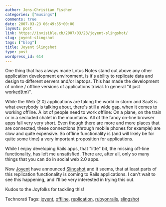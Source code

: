 ```yaml
---
author: Jens-Christian Fischer
categories: ["musings"]
comments: true
date: 2007-03-23 06:49:55+00:00
layout: post
link: https://invisible.ch/2007/03/23/joyent-slingshot/
slug: joyent-slingshot
tags: ["blog"]
title: Joyent Slingshot
type: post
wordpress_id: 614
---
```


One thing that has always made Lotus Notes stand out above any other application development environment, is it's ability to replicate data and design to different servers and/or laptops. This has made the development of online / offline versions of applications trivial. In general "it just worked(tm)".

While the Web (2.0) applications are taking the world in storm and SaaS is what everybody is talking about, there's still a wide gap, when it comes to working offline. A lot of people need to work offline: On a plane, on the train or in a secluded chalet in the mountains. All of the fancy on-line browser apps fall very very short. Even though there are more and more places that are connected, these connections (through mobile phones for example) are slow and quite expensive. So offline functionality is (and will likely be for quite some time) a very important proposition for applications.

While I enjoy developing Rails apps, that "litte" bit, the missing off-line functionality, has left me unsatisfied. There are, after all, only so many things that you can do in social web 2.0 apps.

Now [Joyent][1] have announced [Slingshot][2] and it seems, that at least parts of this replication functionality is coming to Rails applications. I can't wait to see this happening, and I'll be very interested in trying this out. 

Kudos to the Joyfolks for tackling this!

[1]: https://www.joyent.com
[2]: https://joyeur.com/2007/03/22/joyent-slingshot


Technorati Tags: [joyent](https://www.technorati.com/tag/joyent), [offline](https://www.technorati.com/tag/offline), [replication](https://www.technorati.com/tag/replication), [rubyonrails](https://www.technorati.com/tag/rubyonrails), [slingshot](https://www.technorati.com/tag/slingshot)
